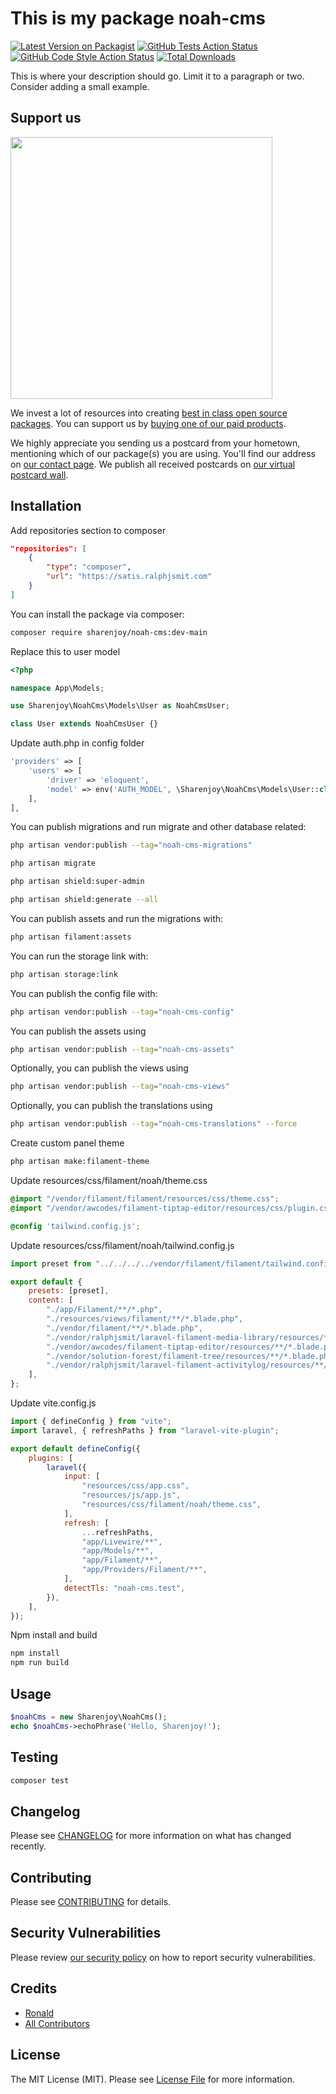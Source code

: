 # This is my package noah-cms

[![Latest Version on Packagist](https://img.shields.io/packagist/v/sharenjoy/noah-cms.svg?style=flat-square)](https://packagist.org/packages/sharenjoy/noah-cms)
[![GitHub Tests Action Status](https://img.shields.io/github/actions/workflow/status/sharenjoy/noah-cms/run-tests.yml?branch=main&label=tests&style=flat-square)](https://github.com/sharenjoy/noah-cms/actions?query=workflow%3Arun-tests+branch%3Amain)
[![GitHub Code Style Action Status](https://img.shields.io/github/actions/workflow/status/sharenjoy/noah-cms/fix-php-code-style-issues.yml?branch=main&label=code%20style&style=flat-square)](https://github.com/sharenjoy/noah-cms/actions?query=workflow%3A"Fix+PHP+code+style+issues"+branch%3Amain)
[![Total Downloads](https://img.shields.io/packagist/dt/sharenjoy/noah-cms.svg?style=flat-square)](https://packagist.org/packages/sharenjoy/noah-cms)

This is where your description should go. Limit it to a paragraph or two. Consider adding a small example.

## Support us

[<img src="https://github-ads.s3.eu-central-1.amazonaws.com/noah-cms.jpg?t=1" width="419px" />](https://spatie.be/github-ad-click/noah-cms)

We invest a lot of resources into creating [best in class open source packages](https://spatie.be/open-source). You can support us by [buying one of our paid products](https://spatie.be/open-source/support-us).

We highly appreciate you sending us a postcard from your hometown, mentioning which of our package(s) you are using. You'll find our address on [our contact page](https://spatie.be/about-us). We publish all received postcards on [our virtual postcard wall](https://spatie.be/open-source/postcards).

## Installation

Add repositories section to composer

```json
"repositories": [
    {
        "type": "composer",
        "url": "https://satis.ralphjsmit.com"
    }
]
```

You can install the package via composer:

```bash
composer require sharenjoy/noah-cms:dev-main
```

Replace this to user model

```php
<?php

namespace App\Models;

use Sharenjoy\NoahCms\Models\User as NoahCmsUser;

class User extends NoahCmsUser {}
```

Update auth.php in config folder

```php
'providers' => [
    'users' => [
        'driver' => 'eloquent',
        'model' => env('AUTH_MODEL', \Sharenjoy\NoahCms\Models\User::class),
    ],
],
```

You can publish migrations and run migrate and other database related:

```bash
php artisan vendor:publish --tag="noah-cms-migrations"
```

```bash
php artisan migrate
```

```bash
php artisan shield:super-admin
```

```bash
php artisan shield:generate --all
```

You can publish assets and run the migrations with:

```bash
php artisan filament:assets
```

You can run the storage link with:

```bash
php artisan storage:link
```

You can publish the config file with:

```bash
php artisan vendor:publish --tag="noah-cms-config"
```

You can publish the assets using

```bash
php artisan vendor:publish --tag="noah-cms-assets"
```

Optionally, you can publish the views using

```bash
php artisan vendor:publish --tag="noah-cms-views"
```

Optionally, you can publish the translations using

```bash
php artisan vendor:publish --tag="noah-cms-translations" --force
```

Create custom panel theme

```bash
php artisan make:filament-theme
```

Update resources/css/filament/noah/theme.css

```css
@import "/vendor/filament/filament/resources/css/theme.css";
@import "/vendor/awcodes/filament-tiptap-editor/resources/css/plugin.css";

@config 'tailwind.config.js';
```

Update resources/css/filament/noah/tailwind.config.js

```js
import preset from "../../../../vendor/filament/filament/tailwind.config.preset";

export default {
    presets: [preset],
    content: [
        "./app/Filament/**/*.php",
        "./resources/views/filament/**/*.blade.php",
        "./vendor/filament/**/*.blade.php",
        "./vendor/ralphjsmit/laravel-filament-media-library/resources/**/*.blade.php",
        "./vendor/awcodes/filament-tiptap-editor/resources/**/*.blade.php",
        "./vendor/solution-forest/filament-tree/resources/**/*.blade.php",
        "./vendor/ralphjsmit/laravel-filament-activitylog/resources/**/*.blade.php",
    ],
};
```

Update vite.config.js

```js
import { defineConfig } from "vite";
import laravel, { refreshPaths } from "laravel-vite-plugin";

export default defineConfig({
    plugins: [
        laravel({
            input: [
                "resources/css/app.css",
                "resources/js/app.js",
                "resources/css/filament/noah/theme.css",
            ],
            refresh: [
                ...refreshPaths,
                "app/Livewire/**",
                "app/Models/**",
                "app/Filament/**",
                "app/Providers/Filament/**",
            ],
            detectTls: "noah-cms.test",
        }),
    ],
});
```

Npm install and build

```bash
npm install
npm run build
```

## Usage

```php
$noahCms = new Sharenjoy\NoahCms();
echo $noahCms->echoPhrase('Hello, Sharenjoy!');
```

## Testing

```bash
composer test
```

## Changelog

Please see [CHANGELOG](CHANGELOG.md) for more information on what has changed recently.

## Contributing

Please see [CONTRIBUTING](CONTRIBUTING.md) for details.

## Security Vulnerabilities

Please review [our security policy](../../security/policy) on how to report security vulnerabilities.

## Credits

-   [Ronald](https://github.com/sharenjoy)
-   [All Contributors](../../contributors)

## License

The MIT License (MIT). Please see [License File](LICENSE.md) for more information.
